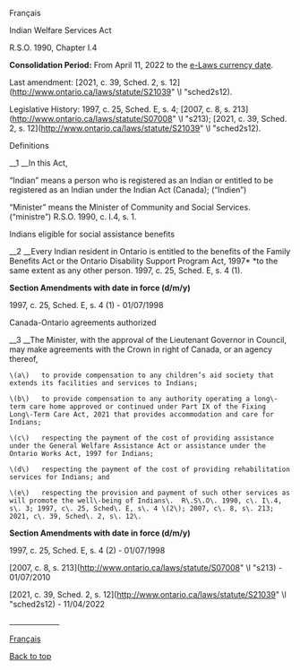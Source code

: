 [<a id="Top"></a>Français](http://www.ontario.ca/fr/lois/loi/90i04)

Indian Welfare Services Act

R\.S\.O\. 1990, Chapter I\.4

__Consolidation Period:__ From April 11, 2022 to the [e\-Laws currency date](http://www.e-laws.gov.on.ca/navigation?file=currencyDates&lang=en)\.

Last amendment: [2021, c\. 39, Sched\. 2, s\. 12](http://www.ontario.ca/laws/statute/S21039" \l "sched2s12)\.

Legislative History: 1997, c\. 25, Sched\. E, s\. 4; [2007, c\. 8, s\. 213](http://www.ontario.ca/laws/statute/S07008" \l "s213); [2021, c\. 39, Sched\. 2, s\. 12](http://www.ontario.ca/laws/statute/S21039" \l "sched2s12)\.

Definitions

__1 __In this Act,

“Indian” means a person who is registered as an Indian or entitled to be registered as an Indian under the Indian Act \(Canada\); \(“Indien”\)

“Minister” means the Minister of Community and Social Services\. \(“ministre”\)  R\.S\.O\. 1990, c\. I\.4, s\. 1\.

Indians eligible for social assistance benefits

__2 __Every Indian resident in Ontario is entitled to the benefits of the Family Benefits Act or the Ontario Disability Support Program Act, 1997* *to the same extent as any other person\.  1997, c\. 25, Sched\. E, s\. 4 \(1\)\.

__Section Amendments with date in force \(d/m/y\)__

1997, c\. 25, Sched\. E, s\. 4 \(1\) \- 01/07/1998

Canada\-Ontario agreements authorized

__3 __The Minister, with the approval of the Lieutenant Governor in Council, may make agreements with the Crown in right of Canada, or an agency thereof,

	\(a\)	to provide compensation to any children’s aid society that extends its facilities and services to Indians;

	\(b\)	to provide compensation to any authority operating a long\-term care home approved or continued under Part IX of the Fixing Long\-Term Care Act, 2021 that provides accommodation and care for Indians;

	\(c\)	respecting the payment of the cost of providing assistance under the General Welfare Assistance Act or assistance under the Ontario Works Act, 1997 for Indians;

	\(d\)	respecting the payment of the cost of providing rehabilitation services for Indians; and

	\(e\)	respecting the provision and payment of such other services as will promote the well\-being of Indians\.  R\.S\.O\. 1990, c\. I\.4, s\. 3; 1997, c\. 25, Sched\. E, s\. 4 \(2\); 2007, c\. 8, s\. 213; 2021, c\. 39, Sched\. 2, s\. 12\.

__Section Amendments with date in force \(d/m/y\)__

1997, c\. 25, Sched\. E, s\. 4 \(2\) \- 01/07/1998

[2007, c\. 8, s\. 213](http://www.ontario.ca/laws/statute/S07008" \l "s213) \- 01/07/2010

[2021, c\. 39, Sched\. 2, s\. 12](http://www.ontario.ca/laws/statute/S21039" \l "sched2s12) \- 11/04/2022

\_\_\_\_\_\_\_\_\_\_\_\_\_\_

[Français](http://www.ontario.ca/fr/lois/loi/90i04)

[Back to top](#Top)

